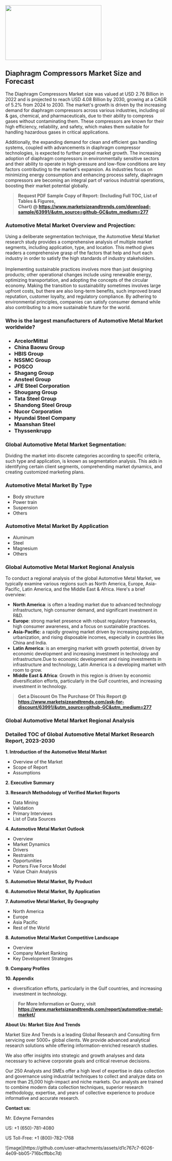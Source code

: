 <p><img class="alignnone size-medium wp-image-20088" src="https://ffe5etoiles.com/wp-content/uploads/2024/12/MST1-300x171.png" alt="" width="300" height="171" /></p><h2>Diaphragm Compressors Market Size and Forecast</h2><p>The Diaphragm Compressors Market size was valued at USD 2.76 Billion in 2022 and is projected to reach USD 4.08 Billion by 2030, growing at a CAGR of 5.2% from 2024 to 2030. The market's growth is driven by the increasing demand for diaphragm compressors across various industries, including oil & gas, chemical, and pharmaceuticals, due to their ability to compress gases without contaminating them. These compressors are known for their high efficiency, reliability, and safety, which makes them suitable for handling hazardous gases in critical applications.</p><p>Additionally, the expanding demand for clean and efficient gas handling systems, coupled with advancements in diaphragm compressor technologies, is expected to further propel market growth. The increasing adoption of diaphragm compressors in environmentally sensitive sectors and their ability to operate in high-pressure and low-flow conditions are key factors contributing to the market's expansion. As industries focus on minimizing energy consumption and enhancing process safety, diaphragm compressors are becoming an integral part of various industrial operations, boosting their market potential globally.</p></p><blockquote id="" class=""><strong>Request PDF Sample Copy of Report: (Including Full TOC, List of Tables &amp; Figures, Chart)&nbsp;@&nbsp;<strong><a href="https://www.marketsizeandtrends.com/download-sample/63991/&utm_source=github-GC&utm_medium=277" target="_blank">https://www.marketsizeandtrends.com/download-sample/63991/&utm_source=github-GC&utm_medium=277</a></strong></strong></blockquote><h3 id="" class="">Automotive Metal Market&nbsp;Overview and Projection:</h3><p id="" class="">Using a deliberate segmentation technique, the Automotive Metal Market research study provides a comprehensive analysis of multiple market segments, including application, type, and location. This method gives readers a comprehensive grasp of the factors that help and hurt each industry in order to satisfy the high standards of industry stakeholders. <br /> <br />Implementing sustainable practices involves more than just designing products; other operational changes include using renewable energy, optimizing transportation, and adopting the concepts of the circular economy. Making the transition to sustainability sometimes involves large upfront costs, but there are also long-term benefits, such improved brand reputation, customer loyalty, and regulatory compliance. By adhering to environmental principles, companies can satisfy consumer demand while also contributing to a more sustainable future for the world.</p><h3 id="" class="">Who is the largest manufacturers of&nbsp;Automotive Metal Market worldwide?</h3><h3 class=""><p><ul><li>ArcelorMittal </li><li> China Baowu Group </li><li> HBIS Group </li><li> NSSMC Group </li><li> POSCO </li><li> Shagang Group </li><li> Ansteel Group </li><li> JFE Steel Corporation </li><li> Shougang Group </li><li> Tata Steel Group </li><li> Shandong Steel Group </li><li> Nucor Corporation </li><li> Hyundai Steel Company </li><li> Maanshan Steel </li><li> Thyssenkrupp</li></ul></p></h3><h3 id="" class="">Global&nbsp;Automotive Metal Market Segmentation:</h3><p id="" class="">Dividing the market into discrete categories according to specific criteria, such type and application, is known as segmentation analysis. This aids in identifying certain client segments, comprehending market dynamics, and creating customized marketing plans.</p><h3 id="" class="">Automotive Metal Market&nbsp;By Type</h3><p><p><ul><li>Body structure </li><li> Power train </li><li> Suspension </li><li> Others</p></li></ul></p></p><h3 id="" class="">Automotive Metal Market&nbsp;By Application</h3><p class=""><p><ul><li>Aluminum </li><li> Steel </li><li> Magnesium </li><li> Others</li></ul></p></p><h3 id="" class="">Global Automotive Metal Market Regional Analysis</h3><p id="" class="">To conduct a regional analysis of the global Automotive Metal Market, we typically examine various regions such as North America, Europe, Asia-Pacific, Latin America, and the Middle East &amp; Africa. Here's a brief overview:</p><ul><li><strong>North America</strong>: is often a leading market due to advanced technology infrastructure, high consumer demand, and significant investment in R&amp;D.</li><li><strong>Europe</strong>: strong market presence with robust regulatory frameworks, high consumer awareness, and a focus on sustainable practices.</li><li><strong>Asia-Pacific</strong>: a rapidly growing market driven by increasing population, urbanization, and rising disposable incomes, especially in countries like China and India.</li><li><strong>Latin America</strong>: is an emerging market with growth potential, driven by economic development and increasing investment in technology and infrastructure.Due to economic development and rising investments in infrastructure and technology, Latin America is a developing market with room to grow.</li><li><strong>Middle East &amp; Africa</strong>: Growth in this region is driven by economic diversification efforts, particularly in the Gulf countries, and increasing investment in technology.</li></ul><blockquote id="" class=""><strong>Get a Discount On The Purchase Of This Report @ <strong><a href="https://www.marketsizeandtrends.com/ask-for-discount/63991/&utm_source=github-GC&utm_medium=277" target="_blank">https://www.marketsizeandtrends.com/ask-for-discount/63991/&utm_source=github-GC&utm_medium=277</a></strong></strong></blockquote><h3 id="" class="">Global Automotive Metal Market Regional Analysis</h3><h3 id="" class="">Detailed TOC of Global Automotive Metal Market Research Report, 2023-2030</h3><p id="" class=""><strong>1. Introduction of the Automotive Metal Market</strong></p><ul><li>Overview of the Market</li><li>Scope of Report</li><li>Assumptions</li></ul><p id="" class=""><strong>2. Executive Summary</strong></p><p id="" class=""><strong>3. Research Methodology of Verified Market Reports</strong></p><ul><li>Data Mining</li><li>Validation</li><li>Primary Interviews</li><li>List of Data Sources</li></ul><p id="" class=""><strong>4. Automotive Metal Market Outlook</strong></p><ul><li>Overview</li><li>Market Dynamics</li><li>Drivers</li><li>Restraints</li><li>Opportunities</li><li>Porters Five Force Model</li><li>Value Chain Analysis</li></ul><p id="" class=""><strong>5. Automotive Metal Market, By Product</strong></p><p id="" class=""><strong>6. Automotive Metal Market, By Application</strong></p><p id="" class=""><strong>7. Automotive Metal Market, By Geography</strong></p><ul><li>North America</li><li>Europe</li><li>Asia Pacific</li><li>Rest of the World</li></ul><p id="" class=""><strong>8. Automotive Metal Market Competitive Landscape</strong></p><ul><li>Overview</li><li>Company Market Ranking</li><li>Key Development Strategies</li></ul><p id="" class=""><strong>9. Company Profiles</strong></p><p id="" class=""><strong>10. Appendix</strong></p><ul><li>diversification efforts, particularly in the Gulf countries, and increasing investment in technology.</li></ul><blockquote id="" class=""><strong>For More Information or Query, visit <strong><strong><a href="https://www.marketsizeandtrends.com/report/automotive-metal-market/" target="_blank">https://www.marketsizeandtrends.com/report/automotive-metal-market/</a></strong></strong></strong></blockquote><p id="" class=""><strong>About Us: Market Size And Trends</strong></p><p id="" class="">Market Size And Trends is a leading Global Research and Consulting firm servicing over 5000+ global clients. We provide advanced analytical research solutions while offering information-enriched research studies.</p><p id="" class="">We also offer insights into strategic and growth analyses and data necessary to achieve corporate goals and critical revenue decisions.</p><p id="" class="">Our 250 Analysts and SMEs offer a high level of expertise in data collection and governance using industrial techniques to collect and analyze data on more than 25,000 high-impact and niche markets. Our analysts are trained to combine modern data collection techniques, superior research methodology, expertise, and years of collective experience to produce informative and accurate research.</p><p id="" class=""><strong>Contact us:</strong></p><p id="" class="">Mr. Edwyne Fernandes</p><p id="" class="">US: +1 (650)-781-4080</p><p id="" class="">US Toll-Free: +1 (800)-782-1768</p>
![image](https://github.com/user-attachments/assets/d1c767c7-6026-4e09-bb05-716bcffbbc7d)
